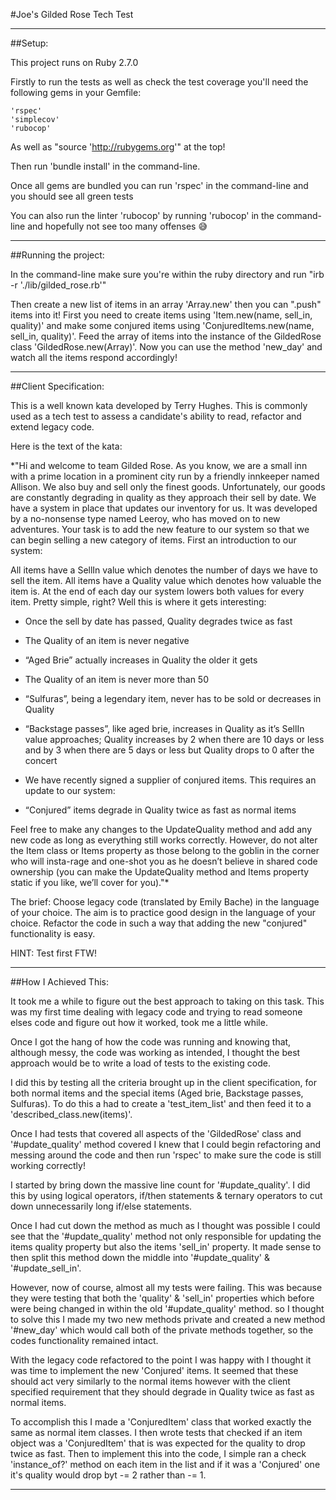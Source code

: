 #Joe's Gilded Rose Tech Test

 --------------------------------------------------

 ##Setup:

This project runs on Ruby 2.7.0 

Firstly to run the tests as well as check the test coverage you'll need the following gems in your Gemfile:
```
'rspec'
'simplecov'
'rubocop'
```
As well as "source 'http://rubygems.org'" at the top!

Then  run 'bundle install' in the command-line.

Once all gems are bundled you can run 'rspec' in the command-line and you should see all green tests

You can also run the linter 'rubocop' by running 'rubocop' in the command-line and hopefully not see too many offenses 😅

--------------------------------------------------

##Running the project:

In the command-line make sure you're within the ruby directory and run "irb -r './lib/gilded_rose.rb'"

Then create a new list of items in an array 'Array.new' then you can ".push" items into it! First you need to create items using 'Item.new(name, sell_in, quality)' and make some conjured items using 'ConjuredItems.new(name, sell_in, quality)'. Feed the array of items into the instance of the GildedRose class 'GildedRose.new(Array)'. Now you can use the method 'new_day' and watch all the items respond accordingly!

--------------------------------------------------

##Client Specification:

This is a well known kata developed by Terry Hughes. This is commonly used as a tech test to assess a candidate's ability to read, refactor and extend legacy code.

Here is the text of the kata:

*"Hi and welcome to team Gilded Rose. As you know, we are a small inn with a prime location in a prominent city run by a friendly innkeeper named Allison. We also buy and sell only the finest goods. Unfortunately, our goods are constantly degrading in quality as they approach their sell by date. We have a system in place that updates our inventory for us. It was developed by a no-nonsense type named Leeroy, who has moved on to new adventures. Your task is to add the new feature to our system so that we can begin selling a new category of items. First an introduction to our system:

All items have a SellIn value which denotes the number of days we have to sell the item. All items have a Quality value which denotes how valuable the item is. At the end of each day our system lowers both values for every item. Pretty simple, right? Well this is where it gets interesting:

- Once the sell by date has passed, Quality degrades twice as fast
- The Quality of an item is never negative
- “Aged Brie” actually increases in Quality the older it gets
- The Quality of an item is never more than 50
- “Sulfuras”, being a legendary item, never has to be sold or decreases in Quality
- “Backstage passes”, like aged brie, increases in Quality as it’s SellIn value approaches; Quality increases by 2 when there are 10 days or less and by 3 when there are 5 days or less but Quality drops to 0 after the concert
- We have recently signed a supplier of conjured items. This requires an update to our system:

- “Conjured” items degrade in Quality twice as fast as normal items

Feel free to make any changes to the UpdateQuality method and add any new code as long as everything still works correctly. However, do not alter the Item class or Items property as those belong to the goblin in the corner who will insta-rage and one-shot you as he doesn’t believe in shared code ownership (you can make the UpdateQuality method and Items property static if you like, we’ll cover for you)."*

The brief:
Choose legacy code (translated by Emily Bache) in the language of your choice. The aim is to practice good design in the language of your choice. Refactor the code in such a way that adding the new "conjured" functionality is easy.

HINT: Test first FTW!

--------------------------------------------------

##How I Achieved This:

It took me a while to figure out the best approach to taking on this task. This was my first time dealing with legacy code and trying to read someone elses code and figure out how it worked, took me a little while.

Once I got the hang of how the code was running and knowing that, although messy, the code was working as intended, I thought the best approach would be to write a load of tests to the existing code.

I did this by testing all the criteria brought up in the client specification, for  both normal items and the special items (Aged brie, Backstage passes, Sulfuras). To do this a had to create a 'test_item_list' and then feed it to a 'described_class.new(items)'.

Once I had tests that covered all aspects of the 'GildedRose' class and '#update_quality' method covered I knew that I could begin refactoring and messing around the code and then run 'rspec' to make sure the code is still working correctly!

I started by bring down the massive line count for '#update_quality'. I did this by using logical operators, if/then statements & ternary operators to cut down unnecessarily long if/else statements.

Once I had cut down the method as much as I thought was possible I could see that the '#update_quality' method not only responsible for updating the items quality property but also the items 'sell_in' property. It made sense to then split this method down the middle into '#update_quality' & '#update_sell_in'.

However, now of course, almost all my tests were failing. This was because they were testing that both the 'quality' & 'sell_in' properties which before were being changed in within the old '#update_quality' method. so I thought to solve this I made my two new methods private and created a new method '#new_day' which would call both of the private methods together, so the codes functionality remained intact.

With the legacy code refactored to the point I was happy with I thought it was time to implement the new 'Conjured' items. It seemed that these should act very similarly to the normal items however with the client specified requirement that they should degrade in Quality twice as fast as normal items.

To accomplish this I made a 'ConjuredItem' class that worked exactly the same as normal item classes. I then wrote tests that checked if an item object was a 'ConjuredItem' that is was expected for the quality to drop twice as fast. Then to implement this into the code, I simple ran a check 'instance_of?' method on each item in the list and if it was a 'Conjured' one it's quality would drop byt -= 2 rather than -= 1.

--------------------------------------------------